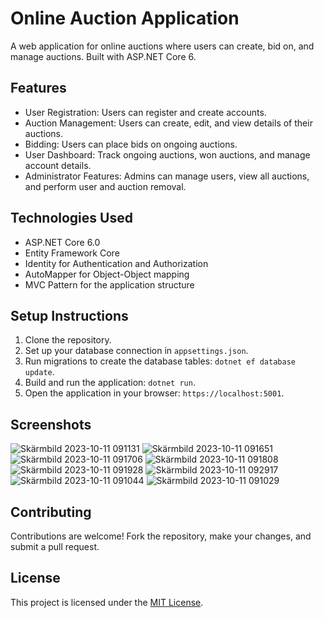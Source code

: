 # Online Auction Application

A web application for online auctions where users can create, bid on, and manage auctions. Built with ASP.NET Core 6.

## Features

- User Registration: Users can register and create accounts.
- Auction Management: Users can create, edit, and view details of their auctions.
- Bidding: Users can place bids on ongoing auctions.
- User Dashboard: Track ongoing auctions, won auctions, and manage account details.
- Administrator Features: Admins can manage users, view all auctions, and perform user and auction removal.

## Technologies Used

- ASP.NET Core 6.0
- Entity Framework Core
- Identity for Authentication and Authorization
- AutoMapper for Object-Object mapping
- MVC Pattern for the application structure

## Setup Instructions

1. Clone the repository.
2. Set up your database connection in `appsettings.json`.
3. Run migrations to create the database tables: `dotnet ef database update`.
4. Build and run the application: `dotnet run`.
5. Open the application in your browser: `https://localhost:5001`.

## Screenshots
![Skärmbild 2023-10-11 091131](https://github.com/11yaman/OnlineAuctionApplication/assets/129747692/b6a85a2e-7c96-40a8-95de-194c7676756c)
![Skärmbild 2023-10-11 091651](https://github.com/11yaman/OnlineAuctionApplication/assets/129747692/87077d6b-36d9-4671-bd7a-ce938ae3c70d)
![Skärmbild 2023-10-11 091706](https://github.com/11yaman/OnlineAuctionApplication/assets/129747692/9f0328ef-0fb1-4fb1-9782-748ee639320f)
![Skärmbild 2023-10-11 091808](https://github.com/11yaman/OnlineAuctionApplication/assets/129747692/950fb612-3dc9-42f8-b07c-ce1ddcca3f54)
![Skärmbild 2023-10-11 091928](https://github.com/11yaman/OnlineAuctionApplication/assets/129747692/988ffb02-2d6b-4cd3-8004-51ab11c7a947)
![Skärmbild 2023-10-11 092917](https://github.com/11yaman/OnlineAuctionApplication/assets/129747692/8dbd8b83-ed2b-4105-b2f5-369364c4c278)
![Skärmbild 2023-10-11 091044](https://github.com/11yaman/OnlineAuctionApplication/assets/129747692/ba4b5293-082e-47f9-9d60-c1c0940b957f)
![Skärmbild 2023-10-11 091029](https://github.com/11yaman/OnlineAuctionApplication/assets/129747692/d53d3a89-6a18-4b66-bc7f-92dbd9437a33)

## Contributing

Contributions are welcome! Fork the repository, make your changes, and submit a pull request.

## License

This project is licensed under the [MIT License](LICENSE).

